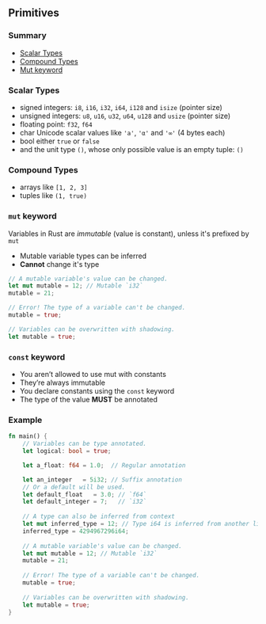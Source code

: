 ## Primitives

### Summary
- [Scalar Types](#scalar-types)
- [Compound Types](#compound-types)
- [Mut keyword](#mut-keyword)

### Scalar Types
- signed integers: `i8`, `i16`, `i32`, `i64`, `i128` and `isize` (pointer size)
- unsigned integers: `u8`, `u16`, `u32`, `u64`, `u128` and `usize` (pointer size)
- floating point: `f32`, `f64`
- char Unicode scalar values like `'a'`, `'α'` and `'∞'` (4 bytes each)
- bool either `true` or `false`
- and the unit type `()`, whose only possible value is an empty tuple: `()`

### Compound Types
- arrays like `[1, 2, 3]`
- tuples like `(1, true)`

### `mut` keyword
Variables in Rust are _immutable_ (value is constant), unless it's prefixed by `mut`
- Mutable variable types can be inferred
- __Cannot__ change it's type
```rust
// A mutable variable's value can be changed.
let mut mutable = 12; // Mutable `i32`
mutable = 21;

// Error! The type of a variable can't be changed.
mutable = true;

// Variables can be overwritten with shadowing.
let mutable = true;
```

### `const` keyword
- You aren’t allowed to use mut with constants
- They’re always immutable
- You declare constants using the `const` keyword
- The type of the value __MUST__ be annotated

### Example
```rust
fn main() {
    // Variables can be type annotated.
    let logical: bool = true;

    let a_float: f64 = 1.0;  // Regular annotation

    let an_integer   = 5i32; // Suffix annotation
    // Or a default will be used.
    let default_float   = 3.0; // `f64`
    let default_integer = 7;   // `i32`
    
    // A type can also be inferred from context 
    let mut inferred_type = 12; // Type i64 is inferred from another line
    inferred_type = 4294967296i64;
    
    // A mutable variable's value can be changed.
    let mut mutable = 12; // Mutable `i32`
    mutable = 21;
    
    // Error! The type of a variable can't be changed.
    mutable = true;
    
    // Variables can be overwritten with shadowing.
    let mutable = true;
}
```
